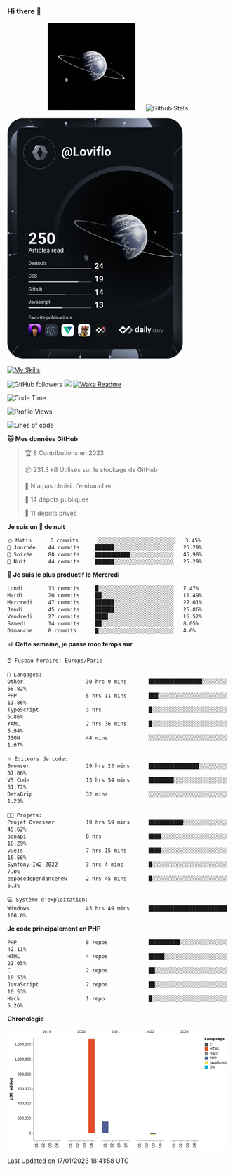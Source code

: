 ### Hi there 👋

<p align="center">
  <img src="https://github.com/Loviflo/Loviflo/blob/main/img/portrait.jpg" alt="Loviflo" height="200" style="margin-right: 20px"/>
  <img src="https://github-readme-stats.vercel.app/api?username=Loviflo&show_icons=true&theme=graywhite" alt="Github Stats" />
</p>

<a href="https://app.daily.dev/loviflo"><img src="https://github.com/loviflo/loviflo/blob/main/devcard.svg" width="400" alt="Loviflo's Dev Card"/></a>


[![My Skills](https://skillicons.dev/icons?i=php,laravel,symfony,mysql,js,ts,html,css,sass,angular,docker,webpack,vscode,figma,git,github,gitlab)](https://skillicons.dev)


![GitHub followers](https://img.shields.io/github/followers/Loviflo?label=Follow&style=social)
![](https://visitor-badge.glitch.me/badge?page_id=Loviflo.Loviflo)
[![Waka Readme](https://github.com/Loviflo/Loviflo/actions/workflows/update-stats.yml/badge.svg)](https://github.com/Loviflo/Loviflo/actions/workflows/update-stats.yml)

<!--START_SECTION:waka-->
![Code Time](http://img.shields.io/badge/Code%20Time-838%20hrs%2053%20mins-blue)

![Profile Views](http://img.shields.io/badge/Vues%20du%20profil-1-blue)

![Lines of code](https://img.shields.io/badge/Depuis%20Hello%20World%2C%20j%27ai%20%C3%A9crit-1%20Million%20Lignes%20de%20code-blue)

**🐱 Mes données GitHub** 

> 🏆 8 Contributions en 2023
 > 
> 📦 231.3 kB Utilisés sur le stockage de GitHub 
 > 
> 🚫 N'a pas choisi d'embaucher
 > 
> 📜 14 dépots publiques 
 > 
> 🔑 11 dépots privés  
 > 
**Je suis un 🦉 de nuit** 

```text
🌞 Matin      6 commits      ░░░░░░░░░░░░░░░░░░░░░░░░░   3.45% 
🌆 Journée    44 commits     ██████░░░░░░░░░░░░░░░░░░░   25.29% 
🌃 Soirée     80 commits     ███████████░░░░░░░░░░░░░░   45.98% 
🌙 Nuit       44 commits     ██████░░░░░░░░░░░░░░░░░░░   25.29%

```
📅 **Je suis le plus productif le Mercredi** 

```text
Lundi        13 commits     █░░░░░░░░░░░░░░░░░░░░░░░░   7.47% 
Mardi        20 commits     ██░░░░░░░░░░░░░░░░░░░░░░░   11.49% 
Mercredi     47 commits     ██████░░░░░░░░░░░░░░░░░░░   27.01% 
Jeudi        45 commits     ██████░░░░░░░░░░░░░░░░░░░   25.86% 
Vendredi     27 commits     ████░░░░░░░░░░░░░░░░░░░░░   15.52% 
Samedi       14 commits     ██░░░░░░░░░░░░░░░░░░░░░░░   8.05% 
Dimanche     8 commits      █░░░░░░░░░░░░░░░░░░░░░░░░   4.6%

```


📊 **Cette semaine, je passe mon temps sur** 

```text
⌚︎ Fuseau horaire: Europe/Paris

💬 Langages: 
Other                    30 hrs 9 mins       █████████████████░░░░░░░░   68.82% 
PHP                      5 hrs 11 mins       ███░░░░░░░░░░░░░░░░░░░░░░   11.86% 
TypeScript               3 hrs               █░░░░░░░░░░░░░░░░░░░░░░░░   6.86% 
YAML                     2 hrs 36 mins       █░░░░░░░░░░░░░░░░░░░░░░░░   5.94% 
JSON                     44 mins             ░░░░░░░░░░░░░░░░░░░░░░░░░   1.67%

🔥 Éditeurs de code: 
Browser                  29 hrs 23 mins      ████████████████░░░░░░░░░   67.06% 
VS Code                  13 hrs 54 mins      ████████░░░░░░░░░░░░░░░░░   31.72% 
DataGrip                 32 mins             ░░░░░░░░░░░░░░░░░░░░░░░░░   1.23%

🐱‍💻 Projets: 
Projet Overseer          19 hrs 59 mins      ███████████░░░░░░░░░░░░░░   45.62% 
bcnapi                   8 hrs               ████░░░░░░░░░░░░░░░░░░░░░   18.29% 
vuejs                    7 hrs 15 mins       ████░░░░░░░░░░░░░░░░░░░░░   16.56% 
Symfony-IW2-2022         3 hrs 4 mins        █░░░░░░░░░░░░░░░░░░░░░░░░   7.0% 
espacedependancenew      2 hrs 45 mins       █░░░░░░░░░░░░░░░░░░░░░░░░   6.3%

💻 Système d'exploitation: 
Windows                  43 hrs 49 mins      █████████████████████████   100.0%

```

**Je code principalement en PHP** 

```text
PHP                      8 repos             ██████████░░░░░░░░░░░░░░░   42.11% 
HTML                     4 repos             █████░░░░░░░░░░░░░░░░░░░░   21.05% 
C                        2 repos             ██░░░░░░░░░░░░░░░░░░░░░░░   10.53% 
JavaScript               2 repos             ██░░░░░░░░░░░░░░░░░░░░░░░   10.53% 
Hack                     1 repo              █░░░░░░░░░░░░░░░░░░░░░░░░   5.26%

```


**Chronologie**

![Chart not found](https://raw.githubusercontent.com/Loviflo/Loviflo/main/charts/bar_graph.png) 


 Last Updated on 17/01/2023 18:41:58 UTC
<!--END_SECTION:waka-->
